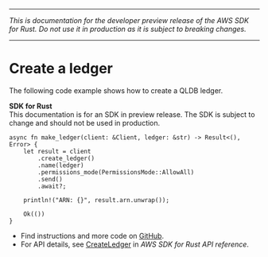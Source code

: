 --------

 *This is documentation for the developer preview release of the AWS SDK for Rust\. Do not use it in production as it is subject to breaking changes\.* 

--------

# Create a ledger<a name="qldb_CreateLedger_rust_topic"></a>

The following code example shows how to create a QLDB ledger\.

**SDK for Rust**  
This documentation is for an SDK in preview release\. The SDK is subject to change and should not be used in production\.
  

```
async fn make_ledger(client: &Client, ledger: &str) -> Result<(), Error> {
    let result = client
        .create_ledger()
        .name(ledger)
        .permissions_mode(PermissionsMode::AllowAll)
        .send()
        .await?;

    println!("ARN: {}", result.arn.unwrap());

    Ok(())
}
```
+  Find instructions and more code on [GitHub](https://github.com/awsdocs/aws-doc-sdk-examples/tree/main/rust_dev_preview/qldb#code-examples)\. 
+  For API details, see [CreateLedger](https://awslabs.github.io/aws-sdk-rust/) in *AWS SDK for Rust API reference*\. 